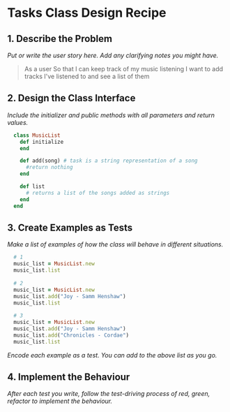 # Tasks Class Design Recipe

## 1. Describe the Problem

_Put or write the user story here. Add any clarifying notes you might have._

> As a user
> So that I can keep track of my music listening
> I want to add tracks I've listened to and see a list of them

## 2. Design the Class Interface

_Include the initializer and public methods with all parameters and return values._

```ruby
  class MusicList
    def initialize
    end

    def add(song) # task is a string representation of a song
      #return nothing
    end

    def list
      # returns a list of the songs added as strings
    end
  end
```

## 3. Create Examples as Tests

_Make a list of examples of how the class will behave in different situations._

```ruby
  # 1
  music_list = MusicList.new
  music_list.list
  
  # 2
  music_list = MusicList.new
  music_list.add("Joy - Samm Henshaw")
  music_list.list
  
  # 3
  music_list = MusicList.new
  music_list.add("Joy - Samm Henshaw")
  music_list.add("Chronicles - Cordae")
  music_list.list
```

_Encode each example as a test. You can add to the above list as you go._

## 4. Implement the Behaviour

_After each test you write, follow the test-driving process of red, green, refactor to implement the behaviour._